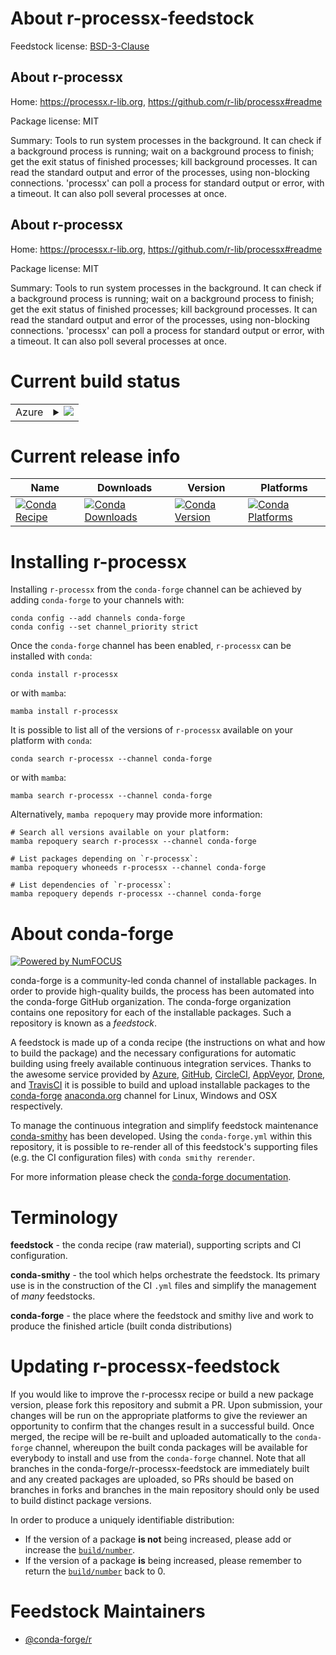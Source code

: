 About r-processx-feedstock
==========================

Feedstock license: [BSD-3-Clause](https://github.com/conda-forge/r-processx-feedstock/blob/main/LICENSE.txt)


About r-processx
----------------

Home: https://processx.r-lib.org, https://github.com/r-lib/processx#readme

Package license: MIT

Summary: Tools to run system processes in the background. It can check if a background process is running; wait on a background process to finish; get the exit status of finished processes; kill background processes. It can read the standard output and error of the processes, using non-blocking connections. 'processx' can poll a process for standard output or error, with a timeout. It can also poll several processes at once.

About r-processx
----------------

Home: https://processx.r-lib.org, https://github.com/r-lib/processx#readme

Package license: MIT

Summary: Tools to run system processes in the background. It can check if a background process is running; wait on a background process to finish; get the exit status of finished processes; kill background processes. It can read the standard output and error of the processes, using non-blocking connections. 'processx' can poll a process for standard output or error, with a timeout. It can also poll several processes at once.

Current build status
====================


<table>
    
  <tr>
    <td>Azure</td>
    <td>
      <details>
        <summary>
          <a href="https://dev.azure.com/conda-forge/feedstock-builds/_build/latest?definitionId=1463&branchName=main">
            <img src="https://dev.azure.com/conda-forge/feedstock-builds/_apis/build/status/r-processx-feedstock?branchName=main">
          </a>
        </summary>
        <table>
          <thead><tr><th>Variant</th><th>Status</th></tr></thead>
          <tbody><tr>
              <td>linux_64_r_base4.4</td>
              <td>
                <a href="https://dev.azure.com/conda-forge/feedstock-builds/_build/latest?definitionId=1463&branchName=main">
                  <img src="https://dev.azure.com/conda-forge/feedstock-builds/_apis/build/status/r-processx-feedstock?branchName=main&jobName=linux&configuration=linux%20linux_64_r_base4.4" alt="variant">
                </a>
              </td>
            </tr><tr>
              <td>linux_64_r_base4.5</td>
              <td>
                <a href="https://dev.azure.com/conda-forge/feedstock-builds/_build/latest?definitionId=1463&branchName=main">
                  <img src="https://dev.azure.com/conda-forge/feedstock-builds/_apis/build/status/r-processx-feedstock?branchName=main&jobName=linux&configuration=linux%20linux_64_r_base4.5" alt="variant">
                </a>
              </td>
            </tr><tr>
              <td>linux_aarch64_r_base4.4</td>
              <td>
                <a href="https://dev.azure.com/conda-forge/feedstock-builds/_build/latest?definitionId=1463&branchName=main">
                  <img src="https://dev.azure.com/conda-forge/feedstock-builds/_apis/build/status/r-processx-feedstock?branchName=main&jobName=linux&configuration=linux%20linux_aarch64_r_base4.4" alt="variant">
                </a>
              </td>
            </tr><tr>
              <td>linux_aarch64_r_base4.5</td>
              <td>
                <a href="https://dev.azure.com/conda-forge/feedstock-builds/_build/latest?definitionId=1463&branchName=main">
                  <img src="https://dev.azure.com/conda-forge/feedstock-builds/_apis/build/status/r-processx-feedstock?branchName=main&jobName=linux&configuration=linux%20linux_aarch64_r_base4.5" alt="variant">
                </a>
              </td>
            </tr><tr>
              <td>linux_ppc64le_r_base4.4</td>
              <td>
                <a href="https://dev.azure.com/conda-forge/feedstock-builds/_build/latest?definitionId=1463&branchName=main">
                  <img src="https://dev.azure.com/conda-forge/feedstock-builds/_apis/build/status/r-processx-feedstock?branchName=main&jobName=linux&configuration=linux%20linux_ppc64le_r_base4.4" alt="variant">
                </a>
              </td>
            </tr><tr>
              <td>linux_ppc64le_r_base4.5</td>
              <td>
                <a href="https://dev.azure.com/conda-forge/feedstock-builds/_build/latest?definitionId=1463&branchName=main">
                  <img src="https://dev.azure.com/conda-forge/feedstock-builds/_apis/build/status/r-processx-feedstock?branchName=main&jobName=linux&configuration=linux%20linux_ppc64le_r_base4.5" alt="variant">
                </a>
              </td>
            </tr><tr>
              <td>osx_64_r_base4.4</td>
              <td>
                <a href="https://dev.azure.com/conda-forge/feedstock-builds/_build/latest?definitionId=1463&branchName=main">
                  <img src="https://dev.azure.com/conda-forge/feedstock-builds/_apis/build/status/r-processx-feedstock?branchName=main&jobName=osx&configuration=osx%20osx_64_r_base4.4" alt="variant">
                </a>
              </td>
            </tr><tr>
              <td>osx_64_r_base4.5</td>
              <td>
                <a href="https://dev.azure.com/conda-forge/feedstock-builds/_build/latest?definitionId=1463&branchName=main">
                  <img src="https://dev.azure.com/conda-forge/feedstock-builds/_apis/build/status/r-processx-feedstock?branchName=main&jobName=osx&configuration=osx%20osx_64_r_base4.5" alt="variant">
                </a>
              </td>
            </tr><tr>
              <td>osx_arm64_r_base4.4</td>
              <td>
                <a href="https://dev.azure.com/conda-forge/feedstock-builds/_build/latest?definitionId=1463&branchName=main">
                  <img src="https://dev.azure.com/conda-forge/feedstock-builds/_apis/build/status/r-processx-feedstock?branchName=main&jobName=osx&configuration=osx%20osx_arm64_r_base4.4" alt="variant">
                </a>
              </td>
            </tr><tr>
              <td>osx_arm64_r_base4.5</td>
              <td>
                <a href="https://dev.azure.com/conda-forge/feedstock-builds/_build/latest?definitionId=1463&branchName=main">
                  <img src="https://dev.azure.com/conda-forge/feedstock-builds/_apis/build/status/r-processx-feedstock?branchName=main&jobName=osx&configuration=osx%20osx_arm64_r_base4.5" alt="variant">
                </a>
              </td>
            </tr><tr>
              <td>win_64_r_base4.4</td>
              <td>
                <a href="https://dev.azure.com/conda-forge/feedstock-builds/_build/latest?definitionId=1463&branchName=main">
                  <img src="https://dev.azure.com/conda-forge/feedstock-builds/_apis/build/status/r-processx-feedstock?branchName=main&jobName=win&configuration=win%20win_64_r_base4.4" alt="variant">
                </a>
              </td>
            </tr><tr>
              <td>win_64_r_base4.5</td>
              <td>
                <a href="https://dev.azure.com/conda-forge/feedstock-builds/_build/latest?definitionId=1463&branchName=main">
                  <img src="https://dev.azure.com/conda-forge/feedstock-builds/_apis/build/status/r-processx-feedstock?branchName=main&jobName=win&configuration=win%20win_64_r_base4.5" alt="variant">
                </a>
              </td>
            </tr>
          </tbody>
        </table>
      </details>
    </td>
  </tr>
</table>

Current release info
====================

| Name | Downloads | Version | Platforms |
| --- | --- | --- | --- |
| [![Conda Recipe](https://img.shields.io/badge/recipe-r--processx-green.svg)](https://anaconda.org/conda-forge/r-processx) | [![Conda Downloads](https://img.shields.io/conda/dn/conda-forge/r-processx.svg)](https://anaconda.org/conda-forge/r-processx) | [![Conda Version](https://img.shields.io/conda/vn/conda-forge/r-processx.svg)](https://anaconda.org/conda-forge/r-processx) | [![Conda Platforms](https://img.shields.io/conda/pn/conda-forge/r-processx.svg)](https://anaconda.org/conda-forge/r-processx) |

Installing r-processx
=====================

Installing `r-processx` from the `conda-forge` channel can be achieved by adding `conda-forge` to your channels with:

```
conda config --add channels conda-forge
conda config --set channel_priority strict
```

Once the `conda-forge` channel has been enabled, `r-processx` can be installed with `conda`:

```
conda install r-processx
```

or with `mamba`:

```
mamba install r-processx
```

It is possible to list all of the versions of `r-processx` available on your platform with `conda`:

```
conda search r-processx --channel conda-forge
```

or with `mamba`:

```
mamba search r-processx --channel conda-forge
```

Alternatively, `mamba repoquery` may provide more information:

```
# Search all versions available on your platform:
mamba repoquery search r-processx --channel conda-forge

# List packages depending on `r-processx`:
mamba repoquery whoneeds r-processx --channel conda-forge

# List dependencies of `r-processx`:
mamba repoquery depends r-processx --channel conda-forge
```


About conda-forge
=================

[![Powered by
NumFOCUS](https://img.shields.io/badge/powered%20by-NumFOCUS-orange.svg?style=flat&colorA=E1523D&colorB=007D8A)](https://numfocus.org)

conda-forge is a community-led conda channel of installable packages.
In order to provide high-quality builds, the process has been automated into the
conda-forge GitHub organization. The conda-forge organization contains one repository
for each of the installable packages. Such a repository is known as a *feedstock*.

A feedstock is made up of a conda recipe (the instructions on what and how to build
the package) and the necessary configurations for automatic building using freely
available continuous integration services. Thanks to the awesome service provided by
[Azure](https://azure.microsoft.com/en-us/services/devops/), [GitHub](https://github.com/),
[CircleCI](https://circleci.com/), [AppVeyor](https://www.appveyor.com/),
[Drone](https://cloud.drone.io/welcome), and [TravisCI](https://travis-ci.com/)
it is possible to build and upload installable packages to the
[conda-forge](https://anaconda.org/conda-forge) [anaconda.org](https://anaconda.org/)
channel for Linux, Windows and OSX respectively.

To manage the continuous integration and simplify feedstock maintenance
[conda-smithy](https://github.com/conda-forge/conda-smithy) has been developed.
Using the ``conda-forge.yml`` within this repository, it is possible to re-render all of
this feedstock's supporting files (e.g. the CI configuration files) with ``conda smithy rerender``.

For more information please check the [conda-forge documentation](https://conda-forge.org/docs/).

Terminology
===========

**feedstock** - the conda recipe (raw material), supporting scripts and CI configuration.

**conda-smithy** - the tool which helps orchestrate the feedstock.
                   Its primary use is in the construction of the CI ``.yml`` files
                   and simplify the management of *many* feedstocks.

**conda-forge** - the place where the feedstock and smithy live and work to
                  produce the finished article (built conda distributions)


Updating r-processx-feedstock
=============================

If you would like to improve the r-processx recipe or build a new
package version, please fork this repository and submit a PR. Upon submission,
your changes will be run on the appropriate platforms to give the reviewer an
opportunity to confirm that the changes result in a successful build. Once
merged, the recipe will be re-built and uploaded automatically to the
`conda-forge` channel, whereupon the built conda packages will be available for
everybody to install and use from the `conda-forge` channel.
Note that all branches in the conda-forge/r-processx-feedstock are
immediately built and any created packages are uploaded, so PRs should be based
on branches in forks and branches in the main repository should only be used to
build distinct package versions.

In order to produce a uniquely identifiable distribution:
 * If the version of a package **is not** being increased, please add or increase
   the [``build/number``](https://docs.conda.io/projects/conda-build/en/latest/resources/define-metadata.html#build-number-and-string).
 * If the version of a package **is** being increased, please remember to return
   the [``build/number``](https://docs.conda.io/projects/conda-build/en/latest/resources/define-metadata.html#build-number-and-string)
   back to 0.

Feedstock Maintainers
=====================

* [@conda-forge/r](https://github.com/orgs/conda-forge/teams/r/)

